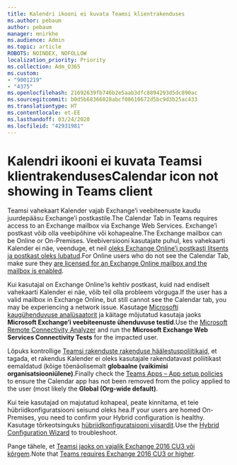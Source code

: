 ```yaml
---
title: Kalendri ikooni ei kuvata Teamsi klientrakenduses
ms.author: pebaum
author: pebaum
manager: mnirkhe
ms.audience: Admin
ms.topic: article
ROBOTS: NOINDEX, NOFOLLOW
localization_priority: Priority
ms.collection: Adm_O365
ms.custom:
- "9001219"
- "4375"
ms.openlocfilehash: 21692639fb746b2e5aab3dfc8894293d5dc890ac
ms.sourcegitcommit: b0d5b68366028abcf08610672d5bc9d3b25ac433
ms.translationtype: HT
ms.contentlocale: et-EE
ms.lasthandoff: 03/24/2020
ms.locfileid: "42931981"
---
```

# <a name="calendar-icon-not-showing-in-teams-client"></a><span data-ttu-id="2c64e-102">Kalendri ikooni ei kuvata Teamsi klientrakenduses</span><span class="sxs-lookup"><span data-stu-id="2c64e-102">Calendar icon not showing in Teams client</span></span>

<span data-ttu-id="2c64e-103">Teamsi vahekaart Kalender vajab Exchange’i veebiteenuste kaudu juurdepääsu Exchange’i postkastile.</span><span class="sxs-lookup"><span data-stu-id="2c64e-103">The Calendar Tab in Teams requires access to an Exchange mailbox via Exchange Web Services.</span></span> <span data-ttu-id="2c64e-104">Exchange’i postkast võib olla veebipõhine või kohapealne.</span><span class="sxs-lookup"><span data-stu-id="2c64e-104">The Exchange mailbox can be Online or On-Premises.</span></span> <span data-ttu-id="2c64e-105">Veebiversiooni kasutajate puhul, kes vahekaarti Kalender ei näe, veenduge, et neil [oleks Exchange Online’i postkasti litsents ja postkast oleks lubatud](https://docs.microsoft.com/exchange/recipients-in-exchange-online/create-user-mailboxes).</span><span class="sxs-lookup"><span data-stu-id="2c64e-105">For Online users who do not see the Calendar Tab, make sure they [are licensed for an Exchange Online mailbox and the mailbox is enabled](https://docs.microsoft.com/exchange/recipients-in-exchange-online/create-user-mailboxes).</span></span>

<span data-ttu-id="2c64e-106">Kui kasutajal on Exchange Online’is kehtiv postkast, kuid nad endiselt vahekaarti Kalender ei näe, võib teil olla probleem võrguga.</span><span class="sxs-lookup"><span data-stu-id="2c64e-106">If the user has a valid mailbox in Exchange Online, but still cannot see the Calendar tab, you may be experiencing a network issue.</span></span> <span data-ttu-id="2c64e-107">Kasutage [Microsofti kaugühenduvuse analüsaatorit](https://testconnectivity.microsoft.com/) ja käitage mõjutatud kasutaja jaoks **Microsoft Exchange’i veebiteenuste ühenduvuse testid**.</span><span class="sxs-lookup"><span data-stu-id="2c64e-107">Use the [Microsoft Remote Connectivity Analyzer](https://testconnectivity.microsoft.com/) and run the **Microsoft Exchange Web Services Connectivity Tests** for the impacted user.</span></span>

<span data-ttu-id="2c64e-108">Lõpuks kontrollige [Teamsi rakenduste rakenduse häälestuspoliitikaid](https://admin.teams.microsoft.com/policies/app-setup), et tagada, et rakendus Kalender ei oleks kasutajale rakendatavast poliitikast eemaldatud (kõige tõenäolisemalt **globaalne (vaikimisi organisatsiooniülene)**.</span><span class="sxs-lookup"><span data-stu-id="2c64e-108">Finally check the [Teams Apps – App setup policies](https://admin.teams.microsoft.com/policies/app-setup) to ensure the Calendar app has not been removed from the policy applied to the user (most likely the **Global (Org-wide default)**.</span></span>

<span data-ttu-id="2c64e-109">Kui teie kasutajad on majutatud kohapeal, peate kinnitama, et teie hübriidkonfiguratsiooni seisund oleks hea.</span><span class="sxs-lookup"><span data-stu-id="2c64e-109">If your users are homed On-Premises, you need to confirm your Hybrid configuration is healthy.</span></span> <span data-ttu-id="2c64e-110">Kasutage tõrkeotsinguks [hübriidkonfiguratsiooni viisardit](https://docs.microsoft.com/exchange/hybrid-deployment/hybrid-agent).</span><span class="sxs-lookup"><span data-stu-id="2c64e-110">Use the [Hybrid Configuration Wizard](https://docs.microsoft.com/exchange/hybrid-deployment/hybrid-agent) to troubleshoot.</span></span>

<span data-ttu-id="2c64e-111">Pange tähele, et [Teamsi jaoks on vajalik Exchange 2016 CU3 või kõrgem](https://docs.microsoft.com/microsoftteams/exchange-teams-interact).</span><span class="sxs-lookup"><span data-stu-id="2c64e-111">Note that [Teams requires Exchange 2016 CU3 or higher](https://docs.microsoft.com/microsoftteams/exchange-teams-interact).</span></span>
